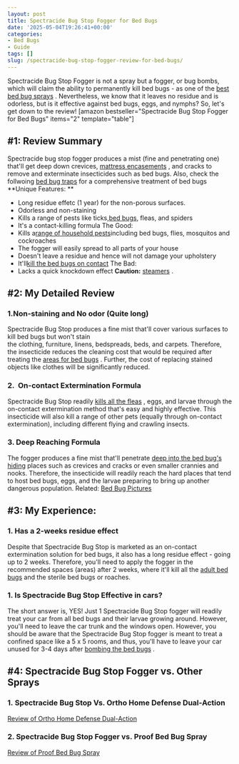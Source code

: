 ```yaml
---
layout: post
title: Spectracide Bug Stop Fogger for Bed Bugs
date: '2025-05-04T19:26:41+00:00'
categories:
- Bed Bugs
- Guide
tags: []
slug: /spectracide-bug-stop-fogger-review-for-bed-bugs/
---
```


Spectracide Bug Stop Fogger is not a spray but a fogger, or bug bombs, which will claim the ability to permanently kill bed bugs - as one of the
[best bed bug sprays](https://pestpolicy.com/best-bed-bug-spray/)
.
Nevertheless, we know that it leaves no residue and is odorless, but is it effective against bed bugs, eggs, and nymphs?
So, let's get down to the review!
[amazon bestseller="Spectracide Bug Stop Fogger for Bed Bugs" items="2" template="table"]
## #1: Review Summary
Spectracide bug stop fogger produces a mist (fine and penetrating one) that'll get deep down crevices,
[mattress encasements](https://pestpolicy.com/best-bed-bug-mattress-encasements/)
, and cracks to remove and exterminate insecticides such as bed bugs. Also, check the follwoing
[bed bug traps](https://pestpolicy.com/best-bed-bug-traps/)
for a comprehensive treatment of bed bugs
**Unique Features: **
- Long residue effetc (1 year) for the non-porous surfaces.
- Odorless and non-staining
- Kills a range of pests like ticks,[bed bugs](https://pestpolicy.com/what-does-bed-bug-poop-look-like/), fleas, and spiders
- It's a contact-killing formula
The Good:
- Kills a[range of household pests](https://pestpolicy.com/does-lysol-kill-bed-bugs/)including bed bugs, flies, mosquitos and cockroaches
- The fogger will easily spread to all parts of your house
- Doesn't leave a residue and hence will not damage your upholstery
- It'll[kill the bed bugs on contact](https://pestpolicy.com/does-baby-powder-kill-bed-bugs/)
The Bad:
- Lacks a quick knockdown effect
**Caution:**
[steamers](https://pestpolicy.com/best-bed-bug-steamer/)
.
## #2: My Detailed Review
### 1.Non-staining and No odor (Quite long)
Spectracide Bug Stop produces a fine mist that'll cover various surfaces to kill bed bugs but won't stain the clothing, furniture, linens, bedspreads, beds, and carpets.
Therefore, the insecticide reduces the cleaning cost that would be required after treating the
[areas for bed bugs](https://pestpolicy.com/bed-bugs-vs-mites/)
. Further, the cost of replacing stained objects like clothes will be significantly reduced.
### 2.  On-contact Extermination Formula
Spectracide Bug Stop readily
[kills all the fleas](https://pestpolicy.com/does-the-dryer-kill-fleas/)
, eggs, and larvae through the on-contact extermination method that's easy and highly effective.
This insecticide will also kill a range of other pets (equally through on-contact extermination), including different flying and crawling insects.
### 3. Deep Reaching Formula
The fogger produces a fine mist that'll penetrate
[deep into the bed bug's hiding](https://pestpolicy.com/where-do-bed-bugs-hide/)
places such as crevices and cracks or even smaller crannies and nooks.
Therefore, the insecticide will readily reach the hard places that tend to host bed bugs, eggs, and the larvae preparing to bring up another dangerous population.
Related:
[Bed Bug Pictures](https://pestpolicy.com/pictures-of-bed-bugs/)
## #3: My Experience:
### 1. Has a 2-weeks residue effect
Despite that Spectracide Bug Stop is marketed as an on-contact extermination solution for bed bugs, it also has a long residue effect - going up to 2 weeks.
Therefore, you'll need to apply the fogger in the recommended spaces (areas) after 2 weeks, where it'll kill all the
[adult bed bugs](https://pestpolicy.com/do-bed-bugs-jump/)
and the sterile bed bugs or roaches.
### 1. Is Spectracide Bug Stop Effective in cars?
The short answer is, YES! Just 1 Spectracide Bug Stop fogger will readily treat your car from all bed bugs and their larvae growing around. However, you'll need to leave the car trunk and the windows open.
However, you should be aware that the Spectracide Bug Stop fogger is meant to treat a confined space like a 5 x 5 rooms, and thus, you'll have to leave your car unused for 3-4 days after
[bombing the bed bugs](https://pestpolicy.com/bug-bomb-for-spiders/)
.
## #4: Spectracide Bug Stop Fogger vs. Other Sprays
### 1. Spectracide Bug Stop Vs. Ortho Home Defense Dual-Action
[Review of Ortho Home Defense Dual-Action](https://pestpolicy.com/ortho-home-defense-dual-action-bed-bug-killer-review/)
### 2. Spectracide Bug Stop Fogger vs. Proof Bed Bug Spray
[Review of Proof Bed Bug Spray](https://pestpolicy.com/proof-bed-bug-spray-review/)
